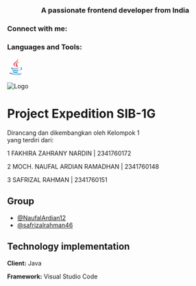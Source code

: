 <h3 align="center">A passionate frontend developer from India</h3>

<h3 align="left">Connect with me:</h3>
<p align="left">
</p>

<h3 align="left">Languages and Tools:</h3>
<p align="left"> <a href="https://www.java.com" target="_blank" rel="noreferrer"> <img src="https://raw.githubusercontent.com/devicons/devicon/master/icons/java/java-original.svg" alt="java" width="40" height="40"/> </a> </p>

![Logo](https://akupintar.id/documents/20143/0/LOGO+POLITEKNIK+NEGERI+MALANG.png/949b5c7d-1fd2-121d-c1ad-f275911cb955?version=1.0&t=1519104037264&imagePreview=1)

# Project Expedition SIB-1G

Dirancang dan dikembangkan oleh Kelompok 1  
yang terdiri dari:

1 FAKHIRA ZAHRANY NARDIN | 2341760172

2 MOCH. NAUFAL ARDIAN RAMADHAN | 2341760148

3 SAFRIZAL RAHMAN | 2341760151


## Group  

- [@NaufalArdian12](https://github.com/NaufalArdian12)
- [@safrizalrahman46](https://github.com/safrizalrahman46)


## Technology implementation

**Client:** Java 

**Framework:** Visual Studio Code



